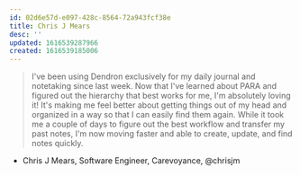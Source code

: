 ```yaml
---
id: 02d6e57d-e097-428c-8564-72a943fcf38e
title: Chris J Mears
desc: ''
updated: 1616539287966
created: 1616539185006
---
```


> I've been using Dendron exclusively for my daily journal and notetaking since last week. Now that I've learned about PARA and figured out the hierarchy that best works for me, I'm absolutely loving it! It's making me feel better about getting things out of my head and organized in a way so that I can easily find them again. While it took me a couple of days to figure out the best workflow and transfer my past notes, I'm now moving faster and able to create, update, and find notes quickly.

- Chris J Mears, Software Engineer, Carevoyance, @chrisjm

